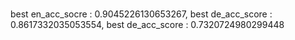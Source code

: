 #
best en_acc_socre : 0.9045226130653267, best de_acc_score : 0.8617332035053554, best de_acc_score : 0.7320724980299448